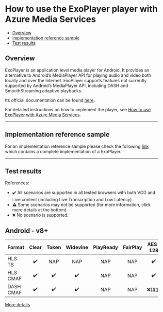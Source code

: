 # How to use the ExoPlayer player with Azure Media Services

- [Overview](#overview)
- [Implementation reference sample](#implementation-reference-sample)
- [Test results](https://github.com/Azure-Samples/media-services-3rdparty-player-samples/tree/master/docs/video.js#test-results)

## Overview

ExoPlayer is an application level media player for Android. It provides an alternative to Android’s MediaPlayer API for playing audio and video both locally and over the Internet. ExoPlayer supports features not currently supported by Android’s MediaPlayer API, including DASH and SmoothStreaming adaptive playbacks.

Its official documentation can be found [here](https://exoplayer.dev/ "ExoPlayer documentation").

For detailed instructions on how to implement the player, see [How to use ExoPlayer with Azure Media Services](how-to-use-exoplayer.md).

------

## Implementation reference sample

For an implementation reference sample please check the following [link](https://github.com/Azure-Samples/media-services-3rdparty-player-samples/blob/master/src/exoplayer) which contains a complete implementation of a ExoPlayer.

------

## Test results

References:

- ✔️ All scenarios are supported in all tested browsers with both VOD and Live content (including Live Transcription and Low Latency).
- ⚠️ Some scenarios may not be supported (for more information, click more details at the bottom).
- ❌ No scenario is supported.

## Android - v8+

| Format    | Clear | Token | Widevine | PlayReady | FairPlay | AES-128 | Captions | Live Transcriptions | Low Latency |
| --------- | :---: | :---: | :------: | :-------: | :------: | :-----: | :------: | :-----------------: | :---------: |
| HLS TS    |   ✔️   |  NAP  |   NAP    |    NAP    |   NAP    |    ✔️    |    ✔️     |          ✔️          |      ✔️      |
| HLS CMAF  |   ✔️   |   ✔️   |    ✔️     |    NAP    |   NAP    |    ✔️    |    ✔️     |          ✔️          |      ✔️      |
| DASH CMAF |   ✔️   |   ✔️   |    ✔️     |    NAP    |   NAP    |    ❌([#1](results/issues.md#issue-1))    |    ✔️     |          ✔️          |      ✔️      |

[More details](./results/android.md)
